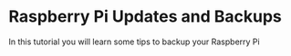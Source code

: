 # Raspberry Pi Updates and Backups
 In this tutorial you will learn some tips to backup your Raspberry Pi
